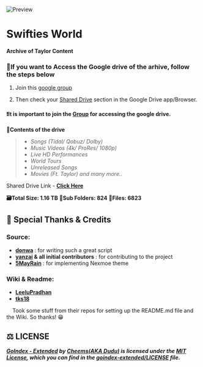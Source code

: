 ![Preview](https://telegra.ph/file/5fb562b73c1f6d732e474.png)
# Swifties World 


**Archive of Taylor Content**

### 🚨If you want to Access the Google drive of the arhive, follow the steps below

1) Join this [google group](https://groups.google.com/g/swiftiesworld)

2) Then check your [Shared Drive](https://drive.google.com/drive/u/0/shared-drives) section in the Google Drive app/Browser.

#### ❗️It is important to join the [Group](https://groups.google.com/g/swiftiesworld) for accessing the google drive.



**📜Contents of the drive** 
>- *Songs (Tidal/ Qobuz/ Dolby)*
>- *Music Videos (4k/ ProRes/ 1080p)*
>- *Live HD Performances*
>- *World Tours*
>- *Unreleased Songs*
>- *Movies (Ft. Taylor) and many more..*

Shared Drive Link - **[Click Here](https://drive.google.com/drive/u/0/folders/0ALuQMgyR_7mcUk9PVA)**

**🗃Total Size: 1.16 TB**
**📂Sub Folders: 824**
**📁Files: 6823**



## 🤝 Special Thanks & Credits

### Source:
- **[donwa](https://github.com/donwa)** : for writing such a great script
- **[yanzai](https://github.com/yanzai) & all initial contributors** : for contributing to the project
- **[5MayRain](https://github.com/5MayRain)** : for implementing Nexmoe theme

### Wiki & Readme:
- **[LeeluPradhan](https://github.com/LeeluPradhan)**
- **[tks18](https://github.com/tks18)**

&nbsp;&nbsp;&nbsp;&nbsp;Took some stuff from their repos for setting up the README.md file and the Wiki. So thanks! 😁



## ⚖ LICENSE

**_[GoIndex - Extended](https://github.com/cheems/goindex-extended) by [Cheems(AKA Dudu)](https://github.com/cheems/) is licensed under the [MIT License](https://opensource.org/licenses/MIT), which you can find in the [goindex-extended/LICENSE](https://github.com/cheems/goindex-extended/blob/master/LICENSE) file._**
